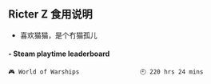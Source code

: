 ## Ricter Z 食用说明
- 喜欢猫猫，是个冇猫孤儿

<!-- steam-box start -->
#### - Steam playtime leaderboard
```text
🎮 World of Warships                 🕘 220 hrs 24 mins
```
<!-- Powered by https://github.com/YouEclipse/steam-box . -->
<!-- steam-box end -->
